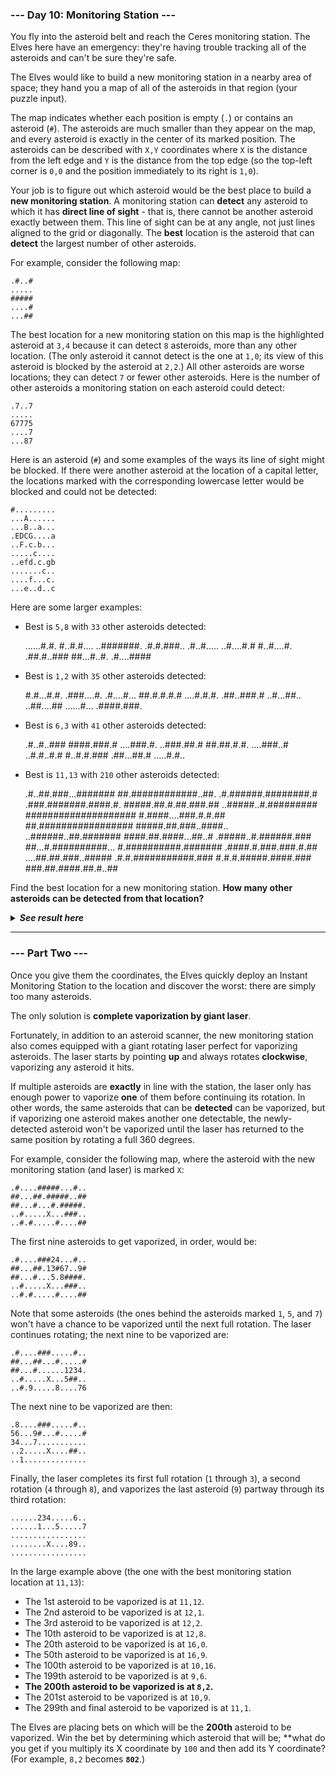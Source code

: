 ﻿### --- Day 10: Monitoring Station ---

You fly into the asteroid belt and reach the Ceres monitoring station. The
Elves here have an emergency: they're having trouble tracking all of the 
asteroids and can't be sure they're safe.

The Elves would like to build a new monitoring station in a nearby area of
space; they hand you a map of all of the asteroids in that region (your
puzzle input).

The map indicates whether each position is empty (`.`) or contains an 
asteroid (`#`). The asteroids are much smaller than they appear on the map,
and every asteroid is exactly in the center of its marked position. The
asteroids can be described with `X,Y` coordinates where `X` is the distance
from the left edge and `Y` is the distance from the top edge (so the top-left
corner is `0,0` and the position immediately to its right is `1,0`).

Your job is to figure out which asteroid would be the best place to build a 
**new monitoring station**. A monitoring station can **detect** any asteroid to 
which it has **direct line of sight** - that is, there cannot be another
asteroid exactly between them. This line of sight can be at any angle, not
just lines aligned to the grid or diagonally. The **best** location is the
asteroid that can **detect** the largest number of other asteroids.

For example, consider the following map:

	.#..#
	.....
	#####
	....#
	...##

The best location for a new monitoring station on this map is the 
highlighted asteroid at `3,4` because it can detect `8` asteroids, more than
any other location. (The only asteroid it cannot detect is the one at `1,0`;
its view of this asteroid is blocked by the asteroid at `2,2`.) All other
asteroids are worse locations; they can detect `7` or fewer other asteroids. 
Here is the number of other asteroids a monitoring station on each asteroid 
could detect:

	.7..7
	.....
	67775
	....7
	...87

Here is an asteroid (`#`) and some examples of the ways its line of sight 
might be blocked. If there were another asteroid at the location of a 
capital letter, the locations marked with the corresponding lowercase 
letter would be blocked and could not be detected:

	#.........
	...A......
	...B..a...
	.EDCG....a
	..F.c.b...
	.....c....
	..efd.c.gb
	.......c..
	....f...c.
	...e..d..c

Here are some larger examples:

- Best is `5,8` with `33` other asteroids detected:

	......#.#.
	#..#.#....
	..#######.
	.#.#.###..
	.#..#.....
	..#....#.#
	#..#....#.
	.##.#..###
	##...#..#.
	.#....####

- Best is `1,2` with `35` other asteroids detected:

	#.#...#.#.
	.###....#.
	.#....#...
	##.#.#.#.#
	....#.#.#.
	.##..###.#
	..#...##..
	..##....##
	......#...
	.####.###.

- Best is `6,3` with `41` other asteroids detected:

	.#..#..###
	####.###.#
	....###.#.
	..###.##.#
	##.##.#.#.
	....###..#
	..#.#..#.#
	#..#.#.###
	.##...##.#
	.....#.#..

- Best is `11,13` with `210` other asteroids detected:

	.#..##.###...#######
	##.############..##.
	.#.######.########.#
	.###.#######.####.#.
	#####.##.#.##.###.##
	..#####..#.#########
	####################
	#.####....###.#.#.##
	##.#################
	#####.##.###..####..
	..######..##.#######
	####.##.####...##..#
	.#####..#.######.###
	##...#.##########...
	#.##########.#######
	.####.#.###.###.#.##
	....##.##.###..#####
	.#.#.###########.###
	#.#.#.#####.####.###
	###.##.####.##.#..##

Find the best location for a new monitoring station. **How many other
asteroids can be detected from that location?**

<details>
  <summary><strong><em>See result here</em></strong></summary>
	Your puzzle answer was <strong><em>286</em></strong>.
</details>

---

### --- Part Two ---
Once you give them the coordinates, the Elves quickly deploy an Instant
Monitoring Station to the location and discover the worst: there are simply 
too many asteroids.

The only solution is **complete vaporization by giant laser**.

Fortunately, in addition to an asteroid scanner, the new monitoring station 
also comes equipped with a giant rotating laser perfect for vaporizing
asteroids. The laser starts by pointing **up** and always rotates **clockwise**,
vaporizing any asteroid it hits.

If multiple asteroids are **exactly** in line with the station, the laser only
has enough power to vaporize **one** of them before continuing its rotation. In
other words, the same asteroids that can be **detected** can be vaporized, but
if vaporizing one asteroid makes another one detectable, the newly-detected 
asteroid won't be vaporized until the laser has returned to the same
position by rotating a full 360 degrees.

For example, consider the following map, where the asteroid with the new 
monitoring station (and laser) is marked `X`:

	.#....#####...#..
	##...##.#####..##
	##...#...#.#####.
	..#.....X...###..
	..#.#.....#....##

The first nine asteroids to get vaporized, in order, would be:

	.#....###24...#..
	##...##.13#67..9#
	##...#...5.8####.
	..#.....X...###..
	..#.#.....#....##

Note that some asteroids (the ones behind the asteroids marked `1`, `5`, and `7`)
won't have a chance to be vaporized until the next full rotation. The laser 
continues rotating; the next nine to be vaporized are:

	.#....###.....#..
	##...##...#.....#
	##...#......1234.
	..#.....X...5##..
	..#.9.....8....76

The next nine to be vaporized are then:

	.8....###.....#..
	56...9#...#.....#
	34...7...........
	..2.....X....##..
	..1..............

Finally, the laser completes its first full rotation (`1` through `3`), a 
second rotation (`4` through `8`), and vaporizes the last asteroid (`9`) partway 
through its third rotation:

	......234.....6..
	......1...5.....7
	.................
	........X....89..
	.................

In the large example above (the one with the best monitoring station 
location at `11,13`):

- The 1st asteroid to be vaporized is at `11,12`.
- The 2nd asteroid to be vaporized is at `12,1`.
- The 3rd asteroid to be vaporized is at `12,2`.
- The 10th asteroid to be vaporized is at `12,8`.
- The 20th asteroid to be vaporized is at `16,0`.
- The 50th asteroid to be vaporized is at `16,9`.
- The 100th asteroid to be vaporized is at `10,16`.
- The 199th asteroid to be vaporized is at `9,6`.
- **The 200th asteroid to be vaporized is at `8,2`.**
- The 201st asteroid to be vaporized is at `10,9`.
- The 299th and final asteroid to be vaporized is at `11,1`.

The Elves are placing bets on which will be the **200th** asteroid to be
vaporized. Win the bet by determining which asteroid that will be; **what do
you get if you multiply its X coordinate by `100` and then add its Y 
coordinate? (For example, `8,2` becomes **`802`**.)